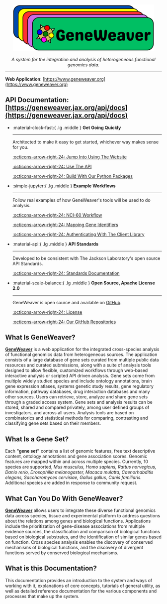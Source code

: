 <a href="https://www.geneweaver.org">
    <h1 align="center">
        <img src="assets/GW3-logo-2.png" alt="GeneWeaver Logo" style="vertical-align: top; max-width: 90%; ">
    </h1>
</a>
<p align="center">
    <em>A system for the integration and analysis of heterogeneous functional genomics data.</em>
</p>

---
**Web Application**: 
[https://www.geneweaver.org](https://www.geneweaver.org)

**API Documentation**:
[https://geneweaver.jax.org/api/docs](https://geneweaver.jax.org/api/docs)
---

<div class="grid cards" markdown>

-   :material-clock-fast:{ .lg .middle } __Get Going Quickly__

    ---

    Architected to make it easy to get started, whichever way makes sense for you.

    [:octicons-arrow-right-24: Jump Into Using The Website](getting-started/web-application/)

    [:octicons-arrow-right-24: Use The API](https://geneweaver.jax.org/api/docs)

    [:octicons-arrow-right-24: Build With Our Python Packages](reference/available-packages/)

-   :simple-jupyter:{ .lg .middle } __Example Workflows__

    ---

    Follow real examples of how GeneWeaver's tools will be used to do analysis.

    [:octicons-arrow-right-24: NCI-60 Workflow](tutorial/nci_60_example_01/)

    [:octicons-arrow-right-24: Mapping Gene Identifiers](tutorial/map-gene-ids.ipynb)

    [:octicons-arrow-right-24: Authenticating With The Client Library](tutorial/geneweaver_client_login/)

-   :material-api:{ .lg .middle } __API Standards__

    ---

    Developed to be consistent with The Jackson Laboratory's open source API Standards.

    [:octicons-arrow-right-24: Standards Documentation](https://thejacksonlaboratory.github.io/api-standards/)

-   :material-scale-balance:{ .lg .middle } __Open Source, Apache License 2.0__

    ---

    GeneWeaver is open source and available on [GitHub](https://github.com/orgs/TheJacksonLaboratory/repositories?q=geneweaver).

    [:octicons-arrow-right-24: License](https://github.com/TheJacksonLaboratory/geneweaver-docs/blob/main/LICENSE)

    [:octicons-arrow-right-24: Our GitHub Repositories](https://github.com/orgs/TheJacksonLaboratory/repositories?q=geneweaver)

</div>


## What Is GeneWeaver?
**[GeneWeaver](http://www.geneweaver.org)** is a web application for the integrated
cross-species analysis of functional genomics data from heterogeneous sources. The
application consists of a large database of gene sets curated from multiple public data
resources and curated submissions, along with a suite of analysis tools designed to
allow flexible, customized workflows through web-based interactive analysis or scripted
API driven analysis. Gene sets come from multiple widely studied species and include
ontology annotations, brain gene expression atlases, systems genetic study results, gene
regulatory information, pathway databases, drug interaction databases and many other
sources. Users can retrieve, store, analyze and share gene sets through a graded access
system. Gene sets and analysis results can be stored, shared and compared privately,
among user defined groups of investigators, and across all users. Analysis tools are
based on combinatorics and statistical methods for comparing, contrasting and
classifying gene sets based on their members.

## What Is a Gene Set?
Each **"gene set"** contains a list of genomic features, free text descriptive content,
ontology annotations and gene association scores. Genomic features are mapped within and
across multiple species. Currently, 10 species are supported, *Mus musculus, Homo
sapiens, Rattus norvegicus, Danio rerio, Drosophilia melanogaster, Macaca mulatta,
Caenorhabditis elegans, Saccharomyces cervisiae, Gallus gallus, Canis familiaris.*
Additional species are added in response to community request.

## What Can You Do With GeneWeaver?
**[GeneWeaver](http://www.geneweaver.org)** allows users to integrate these diverse
functional genomics data across species, tissue and experimental platform to address
questions about the relations among genes and biological functions. Applications include
the prioritization of gene-disease associations from multiple evidence sources, the
classification and comparison of biological functions based on biological substrates,
and the identification of similar genes based on function. Cross species analysis
enables the discovery of conserved mechanisms of biological functions, and the discovery
of divergent functions served by conserved biological mechanisms. 

## What is this Documentation?
This documentation provides an introduction to the system and ways of
working with it, explanations of core concepts, tutorials of general utility,
as well as detailed reference documentation for the various components and processes
that make up the system.
